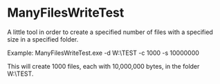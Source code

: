 # ManyFilesWriteTest

A little tool in order to create a specified number of files with a specified size in a specified folder.

Example:
ManyFilesWriteTest.exe -d W:\TEST -c 1000 -s 10000000

This will create 1000 files, each with 10,000,000 bytes, in the folder W:\TEST.
